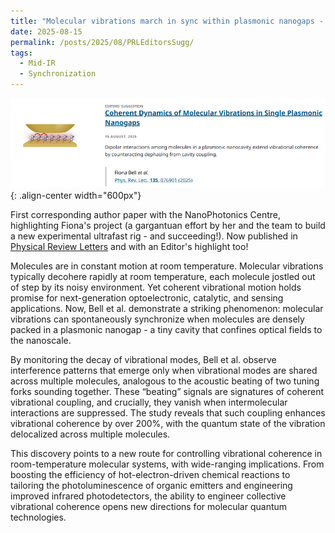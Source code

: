 ```yaml
---
title: "Molecular vibrations march in sync within plasmonic nanogaps - editor's highlight in Phys Rev Lett"
date: 2025-08-15
permalink: /posts/2025/08/PRLEditorsSugg/
tags:
  - Mid-IR
  - Synchronization
---
```

![Illustration](/images/PRLEditorsSugg.png){: .align-center width="600px"} 

First corresponding author paper with the NanoPhotonics Centre, highlighting Fiona's project (a gargantuan effort by her and the team to build a new experimental ultrafast rig - and succeeding!).
Now published in [Physical Review Letters](https://journals.aps.org/prl/abstract/10.1103/txdw-nqvn) and with an Editor's highlight too! 

Molecules are in constant motion at room temperature. Molecular vibrations typically decohere rapidly at room temperature, each molecule jostled out of step by its noisy environment. Yet coherent vibrational motion holds promise for next-generation optoelectronic, catalytic, and sensing applications. Now, Bell et al. demonstrate a striking phenomenon: molecular vibrations can spontaneously synchronize when molecules are densely packed in a plasmonic nanogap - a tiny cavity that confines optical fields to the nanoscale.

By monitoring the decay of vibrational modes, Bell et al. observe interference patterns that emerge only when vibrational modes are shared across multiple molecules, analogous to the acoustic beating of two tuning forks sounding together. These “beating” signals are signatures of coherent vibrational coupling, and crucially, they vanish when intermolecular interactions are suppressed. The study reveals that such coupling enhances vibrational coherence by over 200%, with the quantum state of the vibration delocalized across multiple molecules.

This discovery points to a new route for controlling vibrational coherence in room-temperature molecular systems, with wide-ranging implications. From boosting the efficiency of hot-electron-driven chemical reactions to tailoring the photoluminescence of organic emitters and engineering improved infrared photodetectors, the ability to engineer collective vibrational coherence opens new directions for molecular quantum technologies.

 